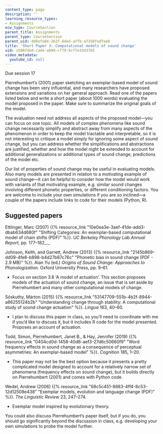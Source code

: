 ```yaml
---
content_type: page
description: ''
learning_resource_types:
- Assignments
ocw_type: CourseSection
parent_title: Assignments
parent_type: CourseSection
parent_uid: dd6efe84-262f-6ded-affb-a7350fedfee8
title: 'Short Paper 3: Computational models of sound change'
uid: cb96fded-cade-ab94-cf79-bcf7e33437b5
video_metadata:
  youtube_id: null
---
```


Due session 17

Pierrehumbert’s (2001) paper sketching an exemplar-based model of sound change has been very influential, and many researchers have proposed extensions and variations on her general approach. Read one of the papers listed below and write a short paper (about 1000 words) evaluating the model proposed in the paper. Make sure to summarize the original goals of the model.

The evaluation need not address all aspects of the proposed model—you can focus on one topic. All models of complex phenomena like sound change necessarily simplify and abstract away from many aspects of the phenomenon in order to keep the model tractable and interpretable, so it is not interesting to critique a model simply for ignoring some aspect of sound change, but you can address whether the simplifications and abstractions are justified, whether and how the model night be extended to account for additional generalizations or additional types of sound change, predictions of the model etc.

Our list of properties of sound change may be useful in evaluating models. Also many models are presented in relation to a motivating example of sound change—it can be helpful to consider how the model would work with variants of that motivating example, e.g. similar sound changes involving different phonetic properties, or different conditioning factors. You are welcome to include your own simulations if you are so inclined—a couple of the papers include links to code for their models (Python, R).

Suggested papers
----------------

Ettlinger, Marc (2007) {{% resource_link "10e0ea3e-3aef-41de-add3-dbab634d680f" "Shifting Categories: An exemplar-based computational model of chain shifts (PDF)" %}}. _UC Berkeley Phonology Lab Annual Report,_ pp. 177–182_._

Johnson, Keith, and Garrett, Andrew (2013) {{% resource_link "2145b869-dd09-4fe8-b898-b4d27b87c76c" "Phonetic bias in sound change (PDF - 2.9 MB)" %}}. Alan Yu (ed.) _Origins of Sound Change: Approaches to Phonologization._ Oxford University Press, pp. 9–61.

*   Focus on section 3.6 ‘A model of actuation’. This section proposes models of the actuation of sound change, an issue that is set aside by Pierrehumbert and many other computational models of change.

Sóskuthy, Márton (2015) {{% resource_link "53147709-551b-4b2f-8944-a86255124b2b" "Understanding change through stability: A computational study of sound change actuation" %}}. _Lingua_ 163, 40–60.

*   I plan to discuss this paper in class, so you’ll need to coordinate with me if you’d like to discuss it, but it includes R code for the model presented. Proposes an account of actuation.

Todd, Simon, Pierrehumbert, Janet B., & Hay, Jennifer (2019) {{% resource_link "0404cd0d-1458-40d6-aef3-27d6c50660f9" "Word frequency effects in sound change as a consequence of perceptual asymmetries: An exemplar-based model" %}}. _Cognition_ 185, 1–20.

*   This paper may not be the best option because it presents a pretty complicated model designed to account for a relatively narrow set of phenomena (frequency effects on sound change), but it builds directly on Pierrehumbert (2001) and comes with Python code.

Wedel, Andrew (2006) {{% resource_link "68c5c451-8883-4ff4-8c53-12d12508e438" "Exemplar models, evolution and language change (PDF)" %}}. _The Linguistic Review_ 23, 247–274.

*   Exemplar model inspired by evolutionary theory.

You could also discuss Pierrehumbert’s paper itself, but if you do, you should go significantly beyond the discussion in class, e.g. developing your own simulations to probe the model further.